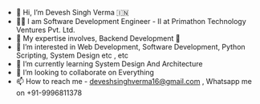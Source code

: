 - 👋 Hi, I’m Devesh Singh Verma 🇮🇳
- 🧑‍💼 I am Software Development Engineer - II  at Primathon Technology Ventures Pvt. Ltd.
- 🧔 My expertise involves, Backend Development 🤟 
- 👀 I’m interested in Web Development, Software Development, Python Scripting, System Design etc , etc 
- 🌱 I’m currently learning System Design And Architecture 
- 💞️ I’m looking to collaborate on Everything
- 📫 How to reach me  - deveshsinghverma16@gmail.com , Whatsapp me on +91-9996811378

<!---
DisasterSingh/DisasterSingh is a ✨ special ✨ repository because its `README.md` (this file) appears on your GitHub profile.
You can click the Preview link to take a look at your changes.
--->
